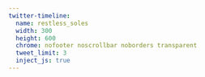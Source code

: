 ```yaml
---
twitter-timeline:
  name: restless_soles
  width: 300
  height: 600
  chrome: nofooter noscrollbar noborders transparent
  tweet_limit: 3
  inject_js: true
---
```

